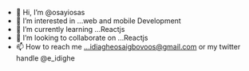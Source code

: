 - 👋 Hi, I’m @osayiosas
- 👀 I’m interested in ...web and mobile Development 
- 🌱 I’m currently learning ...Reactjs
- 💞️ I’m looking to collaborate on ...Reactjs
- 📫 How to reach me ...idiagheosaigbovoos@gmail.com or my twitter handle @e_idighe

<!---
osayiosas/osayiosas is a ✨ special ✨ repository because its `README.md` (this file) appears on your GitHub profile.
You can click the Preview link to take a look at your changes.
--->
